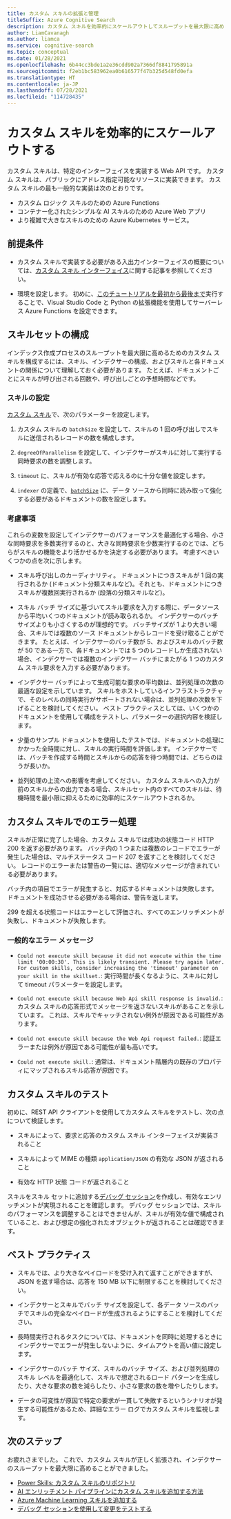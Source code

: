 ```yaml
---
title: カスタム スキルの拡張と管理
titleSuffix: Azure Cognitive Search
description: カスタム スキルを効率的にスケールアウトしてスループットを最大限に高めるためのツールと手法について説明します。 カスタム スキルでは、Azure Cognitive Search で AI によって強化されたインデックス作成パイプラインに追加できるカスタム AI モデルまたはロジックが呼び出されます。
author: LiamCavanagh
ms.author: liamca
ms.service: cognitive-search
ms.topic: conceptual
ms.date: 01/28/2021
ms.openlocfilehash: 6b44cc3bde1a2e36cdd902a7366df8841795891a
ms.sourcegitcommit: f2eb1bc583962ea0b616577f47b325d548fd0efa
ms.translationtype: HT
ms.contentlocale: ja-JP
ms.lasthandoff: 07/28/2021
ms.locfileid: "114728435"
---
```

# <a name="efficiently-scale-out-a-custom-skill"></a>カスタム スキルを効率的にスケールアウトする

カスタム スキルは、特定のインターフェイスを実装する Web API です。 カスタム スキルは、パブリックにアドレス指定可能なリソースに実装できます。 カスタム スキルの最も一般的な実装は次のとおりです。
* カスタム ロジック スキルのための Azure Functions
* コンテナー化されたシンプルな AI スキルのための Azure Web アプリ
* より複雑で大きなスキルのための Azure Kubernetes サービス。

## <a name="prerequisites"></a>前提条件

+ カスタム スキルで実装する必要がある入出力インターフェイスの概要については、[カスタム スキル インターフェイス](cognitive-search-custom-skill-interface.md)に関する記事を参照してください。

+ 環境を設定します。 初めに、[このチュートリアルを最初から最後まで](../azure-functions/create-first-function-vs-code-python.md)実行することで、Visual Studio Code と Python の拡張機能を使用してサーバーレス Azure Functions を設定できます。

## <a name="skillset-configuration"></a>スキルセットの構成

インデックス作成プロセスのスループットを最大限に高めるためのカスタム スキルを構成するには、スキル、インデクサーの構成、およびスキルと各ドキュメントの関係について理解しておく必要があります。 たとえば、ドキュメントごとにスキルが呼び出される回数や、呼び出しごとの予想時間などです。

### <a name="skill-settings"></a>スキルの設定

[カスタム スキル](cognitive-search-custom-skill-web-api.md)で、次のパラメーターを設定します。

1. カスタム スキルの `batchSize` を設定して、スキルの 1 回の呼び出しでスキルに送信されるレコードの数を構成します。

2. `degreeOfParallelism` を設定して、インデクサーがスキルに対して実行する同時要求の数を調整します。

3. `timeout` に、スキルが有効な応答で応えるのに十分な値を設定します。

4. `indexer` の定義で、[`batchSize`](/rest/api/searchservice/create-indexer#indexer-parameters) に、データ ソースから同時に読み取って強化する必要があるドキュメントの数を設定します。

### <a name="considerations"></a>考慮事項

これらの変数を設定してインデクサーのパフォーマンスを最適化する場合、小さな同時要求を多数実行するのと、大きな同時要求を少数実行するのとでは、どちらがスキルの機能をより活かせるかを決定する必要があります。 考慮すべきいくつかの点を次に示します。

* スキル呼び出しのカーディナリティ。 ドキュメントにつきスキルが 1 回の実行されるか (ドキュメント分類スキルなど)。それとも、ドキュメントにつきスキルが複数回実行されるか (段落の分類スキルなど)。

* スキル バッチ サイズに基づいてスキル要求を入力する際に、データソースから平均いくつのドキュメントが読み取られるか。 インデクサーのバッチ サイズよりも小さくするのが理想的です。 バッチサイズが 1 より大きい場合、スキルでは複数のソース ドキュメントからレコードを受け取ることができます。 たとえば、インデクサーのバッチ数が 5、およびスキルのバッチ数が 50 である一方で、各ドキュメントでは 5 つのレコードしか生成されない場合、インデクサーでは複数のインデクサー バッチにまたがる 1 つのカスタム スキル要求を入力する必要があります。

* インデクサー バッチによって生成可能な要求の平均数は、並列処理の次数の最適な設定を示しています。 スキルをホストしているインフラストラクチャで、そのレベルの同時実行がサポートされない場合は、並列処理の次数を下げることを検討してください。 ベスト プラクティスとしては、いくつかのドキュメントを使用して構成をテストし、パラメーターの選択内容を検証します。

* 少量のサンプル ドキュメントを使用したテストでは、ドキュメントの処理にかかった全時間に対し、スキルの実行時間を評価します。 インデクサーでは、バッチを作成する時間とスキルからの応答を待つ時間では、どちらのほうが長いか。 

* 並列処理の上流への影響を考慮してください。 カスタム スキルへの入力が前のスキルからの出力である場合、スキルセット内のすべてのスキルは、待機時間を最小限に抑えるために効率的にスケールアウトされるか。

## <a name="error-handling-in-the-custom-skill"></a>カスタム スキルでのエラー処理

スキルが正常に完了した場合、カスタム スキルでは成功の状態コード HTTP 200 を返す必要があります。 バッチ内の 1 つまたは複数のレコードでエラーが発生した場合は、マルチステータス コード 207 を返すことを検討してください。 レコードのエラーまたは警告の一覧には、適切なメッセージが含まれている必要があります。

バッチ内の項目でエラーが発生すると、対応するドキュメントは失敗します。 ドキュメントを成功させる必要がある場合は、警告を返します。

299 を超える状態コードはエラーとして評価され、すべてのエンリッチメントが失敗し、ドキュメントが失敗します。 

### <a name="common-error-messages"></a>一般的なエラー メッセージ

* `Could not execute skill because it did not execute within the time limit '00:00:30'. This is likely transient. Please try again later. For custom skills, consider increasing the 'timeout' parameter on your skill in the skillset.`: 実行時間が長くなるように、スキルに対して timeout パラメーターを設定します。

* `Could not execute skill because Web Api skill response is invalid.`: カスタム スキルの応答形式でメッセージを返さないスキルがあることを示しています。 これは、スキルでキャッチされない例外が原因である可能性があります。

* `Could not execute skill because the Web Api request failed.`: 認証エラーまたは例外が原因である可能性が最も高いです。

* `Could not execute skill.`: 通常は、ドキュメント階層内の既存のプロパティにマップされるスキル応答が原因です。

## <a name="testing-custom-skills"></a>カスタム スキルのテスト

初めに、REST API クライアントを使用してカスタム スキルをテストし、次の点について検証します。

* スキルによって、要求と応答のカスタム スキル インターフェイスが実装されること

* スキルによって MIME の種類 `application/JSON` の有効な JSON が返されること

* 有効な HTTP 状態 コードが返されること

スキルをスキル セットに追加する[デバッグ セッション](cognitive-search-debug-session.md)を作成し、有効なエンリッチメントが実現されることを確認します。 デバッグ セッションでは、スキルのパフォーマンスを調整することはできませんが、スキルが有効な値で構成されていること、および想定の強化されたオブジェクトが返されることは確認できます。

## <a name="best-practices"></a>ベスト プラクティス

* スキルでは、より大きなペイロードを受け入れて返すことができますが、JSON を返す場合は、応答を 150 MB 以下に制限することを検討してください。

* インデクサーとスキルでバッチ サイズを設定して、各データ ソースのバッチでスキルの完全なペイロードが生成されるようにすることを検討してください。

* 長時間実行されるタスクについては、ドキュメントを同時に処理するときにインデクサーでエラーが発生しないように、タイムアウトを高い値に設定します。

* インデクサーのバッチ サイズ、スキルのバッチ サイズ、および並列処理のスキル レベルを最適化して、スキルで想定されるロード パターンを生成したり、大きな要求の数を減らしたり、小さな要求の数を増やしたりします。

* データの可変性が原因で特定の要求が一貫して失敗するというシナリオが発生する可能性があるため、詳細なエラー ログでカスタム スキルを監視します。


## <a name="next-steps"></a>次のステップ
お疲れさまでした。 これで、カスタム スキルが正しく拡張され、インデクサーのスループットを最大限に高めることができました。 

+ [Power Skills: カスタム スキルのリポジトリ](https://github.com/Azure-Samples/azure-search-power-skills)
+ [AI エンリッチメント パイプラインにカスタム スキルを追加する方法](cognitive-search-custom-skill-interface.md)
+ [Azure Machine Learning スキルを追加する](./cognitive-search-aml-skill.md)
+ [デバッグ セッションを使用して変更をテストする](./cognitive-search-debug-session.md)